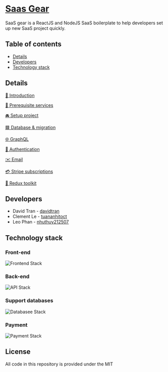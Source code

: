 # [Saas Gear](https://github.com/JSLancerTeam/saasgear)

SaaS gear is a ReactJS and NodeJS SaaS boilerplate to help developers set up new SaaS project quickly.

## Table of contents
- [Details](#details)
- [Developers](#developers)
- [Technology stack](#technology-stack)

## Details
[:loudspeaker: Introduction](https://github.com/JSLancerTeam/saasgear/docs/introduction.md)

[:watermelon: Prerequisite services](https://github.com/JSLancerTeam/saasgear/docs/prerequisite.md)

[:oncoming_automobile: Setup project](https://github.com/JSLancerTeam/saasgear/docs/)

[:blue_square: Database & migration](https://github.com/JSLancerTeam/saasgear/docs/database.md)

[:globe_with_meridians: GraphQL](https://github.com/JSLancerTeam/saasgear/docs/graphql.md)

[:closed_lock_with_key: Authentication](https://github.com/JSLancerTeam/saasgear/docs/authentication.md)

[:envelope: Email](https://github.com/JSLancerTeam/saasgear/docs/mail.md)

[:credit_card: Stripe subscriptions](https://github.com/JSLancerTeam/saasgear/docs/stripe.md)

[:ear_of_rice: Redux toolkit](https://github.com/JSLancerTeam/saasgear/docs/redux-toolkit.md)

## Developers
- David Tran - [davidtran](http://github.com/davidtran)
- Clement Le - [tuananhitoct](https://github.com/tuananhitoct)
- Leo Phan - [nhuthuy212507](https://github.com/nhuthuy212507)

## Technology stack

### Front-end
![Frontend Stack](https://github.com/JSLancerTeam/saasgear/blob/documents/docs/images/front-end-stack2.png)

### Back-end
![API Stack](https://github.com/JSLancerTeam/saasgear/blob/documents/docs/images/backend-stack.png)

### Support databases
![Databasee Stack](https://github.com/JSLancerTeam/saasgear/blob/documents/docs/images/database-stack.png)

### Payment
![Payment Stack](https://github.com/JSLancerTeam/saasgear/blob/documents/docs/images/payment-stack.png)
<br />

## License
All code in this repository is provided under the MIT
<br>

